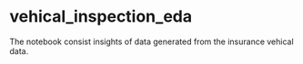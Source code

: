 # vehical_inspection_eda
The notebook consist insights of data generated from the insurance vehical data.
